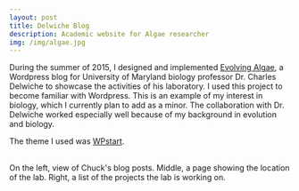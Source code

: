 ```yaml
---
layout: post
title: Delwiche Blog
description: Academic website for Algae researcher
img: /img/algae.jpg
---
```


During the summer of 2015, I designed and implemented [Evolving Algae](http://blog.umd.edu/algaeevolve/), a Wordpress blog for University of Maryland biology professor Dr. Charles Delwiche to showcase the activities of his laboratory. I used this project to become familiar with Wordpress. This is an example of my interest in biology, which I currently plan to add as a minor. The collaboration with Dr. Delwiche worked especially well because of my background in evolution and biology. 

The theme I used was [WPstart](https://wordpress.org/themes/wpstart/).

<div class="img_row">
	<img class="col one" src="{{ site.baseurl }}/img/screen_blogs.png" alt="" title="screenshot of blog page"/>
	<img class="col one" src="{{ site.baseurl }}/img/screen_map.png" alt="" title="screenshot of lab location"/>
	<img class="col one" src="{{ site.baseurl }}/img/screen_projects.png" alt="" title="screenshot of lab projects"/>
</div>
<div class="col three caption">
	On the left, view of Chuck's blog posts. Middle, a page showing the location of the lab. Right, a list of the projects the lab is working on.
</div>
